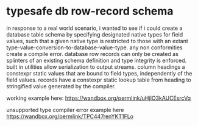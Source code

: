 # typesafe db row-record schema

in response to a real world scenario, i wanted to see if i could create a database table schema by specifying designated native types for field values, such that a given native type is restricted to those with an extant type-value-conversion-to-database-value-type. any non conformities create a compile error. database row records can only be created as splinters of an existing schema definition and type integrity is enforced. built in utilities allow serialization to output streams. column headings a constexpr static values that are bound to field types, independently of the field values. records have a constexpr static lookup table from heading to stringified value generated by the compiler.

working example here:
https://wandbox.org/permlink/uHjIO3kAUCEsrcVq

unsupported type compiler error example here
https://wandbox.org/permlink/TPC447renYKT1FLo

